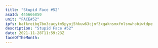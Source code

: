 ```yaml
---
title: "Stupid Face #52"
asaId: 445666850
unit: "FACE#52"
ipfs: bafkreibq7bo3cacytm5pyoj5hkuw63cjnf3xqaknsmxfmlsmwhobiwtdpe
description: "Stupid Face #52"
date: 2021-11-28T11:59:23Z
faceOfTheMonth:
---
```

